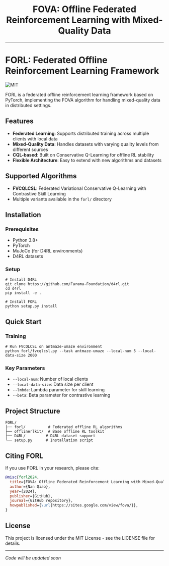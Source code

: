 <div align="center">
  <h1>FOVA: Offline Federated Reinforcement Learning with Mixed-Quality Data</h1>
</div>

---

# FORL: Federated Offline Reinforcement Learning Framework

![MIT](https://img.shields.io/badge/license-MIT-blue)

FORL is a federated offline reinforcement learning framework based on PyTorch, implementing the FOVA algorithm for handling mixed-quality data in distributed settings.

## Features

- **Federated Learning**: Supports distributed training across multiple clients with local data
- **Mixed-Quality Data**: Handles datasets with varying quality levels from different sources
- **CQL-based**: Built on Conservative Q-Learning for offline RL stability
- **Flexible Architecture**: Easy to extend with new algorithms and datasets

## Supported Algorithms

- **FVCQLCSL**: Federated Variational Conservative Q-Learning with Contrastive Skill Learning
- Multiple variants available in the `forl/` directory

## Installation

### Prerequisites
- Python 3.8+
- PyTorch
- MuJoCo (for D4RL environments)
- D4RL datasets

### Setup
```shell
# Install D4RL
git clone https://github.com/Farama-Foundation/d4rl.git
cd d4rl
pip install -e .

# Install FORL
python setup.py install
```

## Quick Start

### Training
```shell
# Run FVCQLCSL on antmaze-umaze environment
python forl/fvcqlcsl.py --task antmaze-umaze --local-num 5 --local-data-size 2000
```

### Key Parameters
- `--local-num`: Number of local clients
- `--local-data-size`: Data size per client
- `--lmbda`: Lambda parameter for skill learning
- `--beta`: Beta parameter for contrastive learning

## Project Structure

```
FORL/
├── forl/          # Federated offline RL algorithms
├── offlinerlkit/  # Base offline RL toolkit
├── D4RL/         # D4RL dataset support
└── setup.py      # Installation script
```

## Citing FORL

If you use FORL in your research, please cite:

```bibtex
@misc{forl2024,
  title={FOVA: Offline Federated Reinforcement Learning with Mixed-Quality Data},
  author={Nan Qiao},
  year={2024},
  publisher={GitHub},
  journal={GitHub repository},
  howpublished={\url{https://sites.google.com/view/fova/}},
}
```

## License

This project is licensed under the MIT License - see the LICENSE file for details.

---

*Code will be updated soon*
